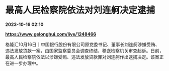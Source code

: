 # 最高人民检察院依法对刘连舸决定逮捕

**2023-10-16 02:10**

**https://www.gelonghui.com/live/1248466**

格隆汇10月16日｜中国银行股份有限公司原党委书记、董事长刘连舸涉嫌受贿、违法发放贷款一案，由国家监察委员会调查终结，移送检察机关审查起诉。日前，最高人民检察院依法以涉嫌受贿、违法发放贷款罪对刘连舸作出逮捕决定。该案正在进一步办理中。